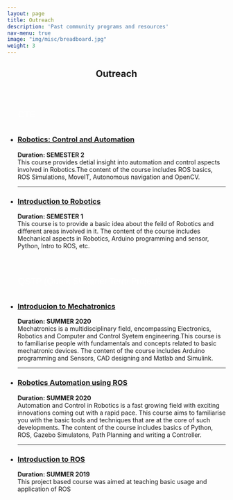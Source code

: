```yaml
---
layout: page
title: Outreach
description: 'Past community programs and resources'
nav-menu: true
image: "img/misc/breadboard.jpg"
weight: 3
---
```


<section id="one">
<head>
<meta name="viewport" content="width=device-width, initial-scale=1">
<style>
.accordion {
  background-color: transparent;
  color: white;
  cursor: pointer;
  padding: 25px;
  width: 100%;
  border: none;
  text-align: left;
  outline: none;
  font-size: 20px;
  height: 20px;
  transition: 0.4s;
  line-height: 0px;
}
.active, .accordion:hover {
  background-color: white;
  color: #242943;
}
@media screen and (min-width: 651px) {
  .accordion {
    font-size: 20px;
  }}
  @media screen and (max-width: 650px) {
  .accordion {
    font-size: 10px;
    height: 15px;
    line-height: 5px;
  }
.panel {
  padding: 0 18px;
  display: none;
  background-color: transparent;
  color: white;
  overflow: hidden;
}
</style>
</head>
<div class="inner">
        <header class="major">
            <h1>Outreach</h1>
        </header>
       <button class="accordion" >CTE</button>
             <div class="panel">
         <p><ul>
         <li><a href="https://github.com/ERC-BPGC/cte-archive/tree/master/Sem2_19-20"><h3>Robotics: Control and Automation</h3></a></li>
         <b>Duration: SEMESTER 2</b><br>
         This course provides detial insight into automation and control aspects involved in Robotics.The content of the course includes
         ROS basics, ROS Simulations, MoveIT, Autonomous navigation and OpenCV.<hr>
         <li><a href="https://github.com/ERC-BPGC/cte-archive/tree/master/Sem1_19-20"><h3>Introduction to Robotics</h3></a></li>
         <b>Duration: SEMESTER 1</b><br>
         This course is to provide a basic idea about the feild of Robotics and different areas involved in it. The content of the course includes Mechanical aspects in Robotics, Arduino programming and sensor, Python, Intro to ROS, etc.
         </ul> </p>
        </div><br><br>
        <button class="accordion" >QSTP (Quark SUmmer Term Project)</button>
             <div class="panel">
         <p><ul>
         <li><a href="https://github.com/abhidxt299/QSTP-Introduction-to-Mechatronics"><h3>Introducion to Mechatronics</h3></a></li>
         <b>Duration: SUMMER 2020</b><br>
         Mechatronics is a multidisciplinary field, encompassing Electronics, Robotics and Computer and Control Syetem engineering.This course is to familiarise people with fundamentals and concepts related to basic mechatronic devices. The content of the course includes Arduino programming and Sensors, CAD designing and Matlab and Simulink.<hr>
         <li><a href="https://github.com/adbidwai/QSTP-Robotics_Automation_using_ROS"><h3>Robotics Automation using ROS</h3></a></li>
         <b>Duration: SUMMER 2020</b><br>
         Automation and Control in Robotics is a fast growing field with exciting innovations coming out with a rapid pace. This course aims to familiarise you with the basic tools and techniques that are at the core of such developments. The content of the course includes basics of Python, ROS, Gazebo Simulatons, Path Planning and writing a Controller.<hr>
         <li><a href="https://github.com/hardesh/QSTP-Introduction_to_ROS"><h3>Introduction to ROS</h3></a></li>
         <b>Duration: SUMMER 2019</b><br>
         This project based course was aimed at teaching basic usage and application of ROS
         </ul> </p>
        </div>

        

</div>
</section>
<script>
var acc = document.getElementsByClassName("accordion");
var i;

for (i = 0; i < acc.length; i++) {
  acc[i].addEventListener("click", function() {
    this.classList.toggle("active");
    var panel = this.nextElementSibling;
    if (panel.style.display === "block") {
      panel.style.display = "none";
    } else {
      panel.style.display = "block";
    }
  });
}
</script>